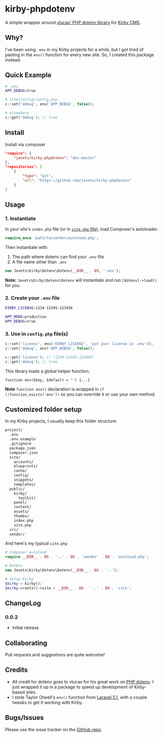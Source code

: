 # kirby-phpdotenv

A simple wrapper around [vlucas' PHP dotenv library](https://github.com/vlucas/phpdotenv) for [Kirby CMS](http://getkirby.com).

## Why?

I've been using `.env` in my Kirby projects for a while, but I got tired of pasting in the `env()` function for every new site. So, I created this package instead.

## Quick Example

```bash
# .env
APP_DEBUG=true
```
```php
# site/config/config.php
c::set('debug', env('APP_DEBUG', false));
```
```php
# elsewhere
c::get('debug'); // true
```

## Install

Install via composer

```json
"require": {
    "jevets/kirby-phpdotenv": "dev-master"
},
"repositories": [
    {
        "type": "git",
        "url": "https://github.com/jevets/kirby-phpdotenv"
    }
]
```

## Usage

### 1. Instantiate

In your site's `index.php` file (or in [`site.php` file](http://getkirby.com/docs/advanced/customized-folder-setup)), load Composer's autoloader.

```php
require_once 'path/to/vendor/autoload.php';
```

Then instantiate with:

1. The path where dotenv can find your `.env` file
2. A file name other than `.env`

```php 
new Jevets\Kirby\Dotenv\Dotenv(__DIR__ . DS, '.env');
```

**Note:** `Jevets\Kirby\Dotenv\Dotenv` will instantiate *and* run `[dotenv]->load()` for you.

### 2. Create your `.env` file

```sh
KIRBY_LICENSE=1234-12345-123456

APP_MODE=production
APP_DEBUG=true
```

### 3. Use in `config.php` file(s)

```php
c::set('license', env('KIRBY_LICENSE', 'put your license in .env'));
c::set('debug', env('APP_DEBUG', false));

c::get('license'); // "1234-12345-123456"
c::get('debug'); // true
```

This library loads a global helper function:

`function env($key, $default = '') {...}`

**Note** `function env()` declaration is wrapped in `if (!function_exists('env'))` so you can override it or use your own method.

## Customized folder setup

In my Kirby projects, I usually keep this folder structure:

```bash
project/
  .env
  .env.example
  .gitignore
  package.json
  composer.json
  site/
    accounts/
    blueprints/
    cache/
    config/
    snippets/
    templates/
  public/
    kirby/
      toolkit/
    panel/
    content/
    assets/
    thumbs/
    index.php
    site.php
  src/
  vendor/
```

And here's my typical `site.php`

```php
# Composer autoload
require __DIR__ . DS . '..' . DS . 'vendor' . DS . 'autoload.php';

# DotEnv
new Jevets\Kirby\Dotenv\Dotenv(__DIR__ . DS . '..');

# Setup Kirby
$kirby = kirby();
$kirby->roots()->site = __DIR__ . DS . '..' . DS . 'site';
```

## ChangeLog

### 0.0.2

- Initial release

## Collaborating

Pull requests and suggestions are quite welcome!

## Credits

- All credit for dotenv goes to vlucas for his great work on [PHP dotenv](https://github.com/vlucas/phpdotenv). I just wrapped it up in a package to speed up development of Kirby-based sites.
- I stole Taylor Otwell's `env()` function from [Laravel 5.1](http://laravel.com/), with a couple tweaks to get it working with Kirby. 

## Bugs/Issues

Please use the issue tracker on the [GitHub repo](https://github.com/jevets/kirby-phpdotenv/issues).